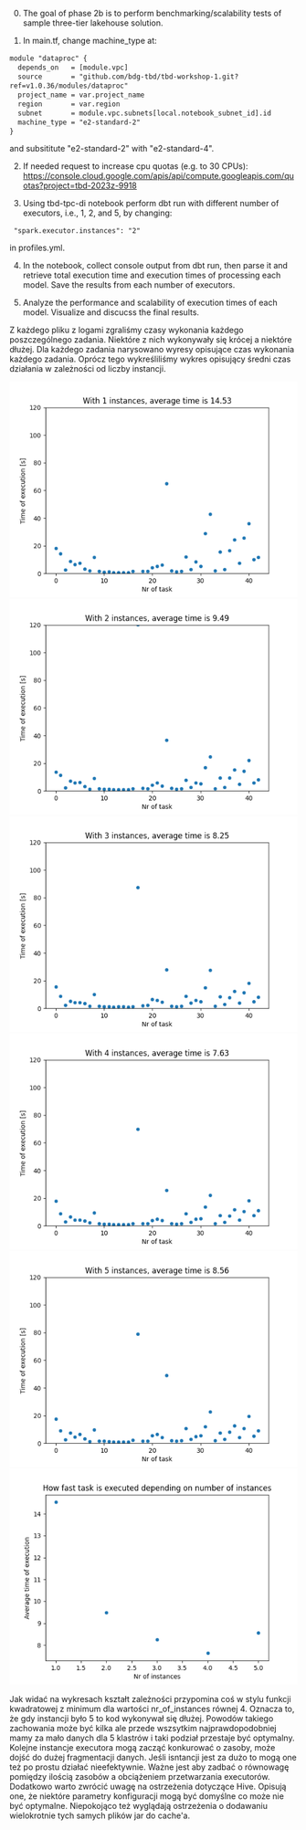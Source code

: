0. The goal of phase 2b is to perform benchmarking/scalability tests of sample three-tier lakehouse solution.

1. In main.tf, change machine_type at:

```
module "dataproc" {
  depends_on   = [module.vpc]
  source       = "github.com/bdg-tbd/tbd-workshop-1.git?ref=v1.0.36/modules/dataproc"
  project_name = var.project_name
  region       = var.region
  subnet       = module.vpc.subnets[local.notebook_subnet_id].id
  machine_type = "e2-standard-2"
}
```

and subsititute "e2-standard-2" with "e2-standard-4".

2. If needed request to increase cpu quotas (e.g. to 30 CPUs): 
https://console.cloud.google.com/apis/api/compute.googleapis.com/quotas?project=tbd-2023z-9918

3. Using tbd-tpc-di notebook perform dbt run with different number of executors, i.e., 1, 2, and 5, by changing:
```
 "spark.executor.instances": "2"
```

in profiles.yml.

4. In the notebook, collect console output from dbt run, then parse it and retrieve total execution time and execution times of processing each model. Save the results from each number of executors. 

5. Analyze the performance and scalability of execution times of each model. Visualize and discucss the final results.

Z każdego pliku z logami zgraliśmy czasy wykonania każdego poszczególnego zadania. Niektóre z nich wykonywały się krócej a niektóre dłużej. Dla każdego zadania narysowano wyresy opisujące czas wykonania każdego zadania. Oprócz tego wykreśliliśmy wykres opisujący średni czas działania w zależności od liczby instancji. 

![img.png](doc/figures/step1.png)
![img.png](doc/figures/step2.png)
![img.png](doc/figures/step3.png)
![img.png](doc/figures/step4.png)
![img.png](doc/figures/step5.png)
![img.png](doc/figures/wykres_czas.png)

Jak widać na wykresach kształt zależności przypomina coś w stylu funkcji kwadratowej z minimum dla wartości nr_of_instances równej 4. Oznacza to, że gdy instancji było 5 to kod wykonywał się dłużej. Powodów takiego zachowania może być kilka ale przede wszsytkim najprawdopodobniej mamy za mało danych dla 5 klastrów i taki podział przestaje być optymalny. Kolejne instancje executora mogą zacząć konkurować o zasoby, może dojść do dużej fragmentacji danych. Jeśli isntancji jest za dużo to mogą one też po prostu działać nieefektywnie. Ważne jest aby zadbać o równowagę pomiędzy ilością zasobów a obciążeniem przetwarzania executorów. Dodatkowo warto zwrócić uwagę na ostrzeżenia dotyczące Hive. Opisują one, że niektóre parametry konfiguracji mogą być domyślne co może nie być optymalne. Niepokojąco też wyglądają ostrzeżenia o dodawaniu wielokrotnie tych samych plików jar do cache'a.


   